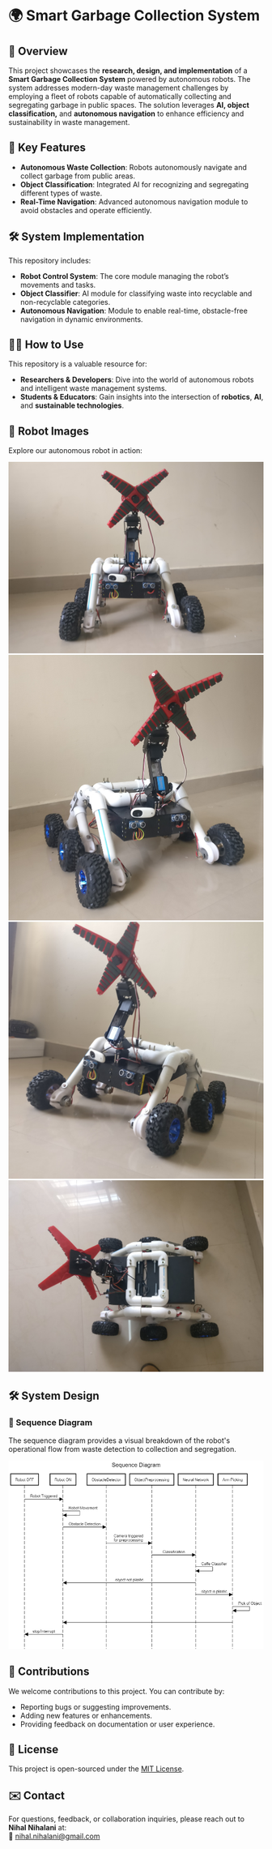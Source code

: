 # 🌍 Smart Garbage Collection System

## 📜 Overview
This project showcases the **research, design, and implementation** of a **Smart Garbage Collection System** powered by autonomous robots. The system addresses modern-day waste management challenges by employing a fleet of robots capable of automatically collecting and segregating garbage in public spaces. The solution leverages **AI, object classification,** and **autonomous navigation** to enhance efficiency and sustainability in waste management.

## 🚀 Key Features
- **Autonomous Waste Collection**: Robots autonomously navigate and collect garbage from public areas.
- **Object Classification**: Integrated AI for recognizing and segregating different types of waste.
- **Real-Time Navigation**: Advanced autonomous navigation module to avoid obstacles and operate efficiently.

## 🛠️ System Implementation
This repository includes:
- **Robot Control System**: The core module managing the robot’s movements and tasks.
- **Object Classifier**: AI module for classifying waste into recyclable and non-recyclable categories.
- **Autonomous Navigation**: Module to enable real-time, obstacle-free navigation in dynamic environments.

## 🧑‍💻 How to Use
This repository is a valuable resource for:
- **Researchers & Developers**: Dive into the world of autonomous robots and intelligent waste management systems.
- **Students & Educators**: Gain insights into the intersection of **robotics**, **AI**, and **sustainable technologies**.

## 📸 Robot Images
Explore our autonomous robot in action:

![Robot Front View](images/robotfront.jpg)
![Robot Side View](images/robot2.jpg)
![Robot Working](images/robot3.jpg)
![Robot Collection Mechanism](images/robot4.jpg)

## 🛠️ System Design
### 🔄 Sequence Diagram
The sequence diagram provides a visual breakdown of the robot's operational flow from waste detection to collection and segregation.

![Sequence Diagram](images/sequence.jpg)

## 🤝 Contributions
We welcome contributions to this project. You can contribute by:
- Reporting bugs or suggesting improvements.
- Adding new features or enhancements.
- Providing feedback on documentation or user experience.

## 📜 License
This project is open-sourced under the [MIT License](LICENSE).

## ✉️ Contact
For questions, feedback, or collaboration inquiries, please reach out to **Nihal Nihalani** at:  
📧 [nihal.nihalani@gmail.com](mailto:nihal.nihalani@gmail.com)

